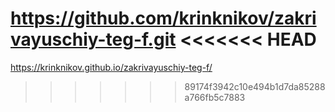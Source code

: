 https://github.com/krinknikov/zakrivayuschiy-teg-f.git
<<<<<<< HEAD
=======
https://krinknikov.github.io/zakrivayuschiy-teg-f/
>>>>>>> 89174f3942c10e494b1d7da85288a766fb5c7883
